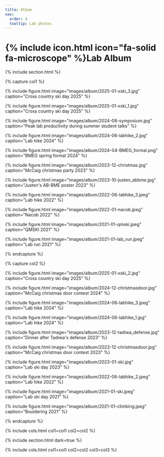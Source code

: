 ```yaml
---
title: Album
nav:
  order: 4
  tooltip: Lab photos
---
```


# {% include icon.html icon="fa-solid fa-microscope" %}Lab Album

{% include section.html %}

{% capture col1 %}

{%
  include figure.html
  image="images/album/2025-01-xski_3.jpg"
  caption="Cross country ski day 2025"
%}

{%
  include figure.html
  image="images/album/2025-01-xski_1.jpg"
  caption="Cross country ski day 2025"
%}

{%
  include figure.html
  image="images/album/2024-08-symposium.jpg"
  caption="Peak lab productivity during summer student talks"
%}

{%
  include figure.html
  image="images/album/2024-06-labhike_2.jpg"
  caption="Lab hike 2024"
%}

{%
  include figure.html
  image="images/album/2024-04-BMEG_formal.png"
  caption="BMEG spring formal 2024"
%}

{%
  include figure.html
  image="images/album/2023-12-christmas.jpg"
  caption="McCaig christmas party 2023"
%}

{%
  include figure.html
  image="images/album/2023-10-justen_abbme.jpg"
  caption="Justen's AB-BME poster 2023"
%}

{%
  include figure.html
  image="images/album/2022-06-labhike_3.jpeg"
  caption="Lab hike 2022"
%}

{%
  include figure.html
  image="images/album/2022-01-nacob.jpeg"
  caption="Nacob 2022"
%}

{%
  include figure.html
  image="images/album/2021-01-qmski.jpeg"
  caption="QMSKI 2021"
%}

{%
  include figure.html
  image="images/album/2021-01-lab_run.jpeg"
  caption="Lab run 2021"
%}

{% endcapture %}

{% capture col2 %}

{%
  include figure.html
  image="images/album/2025-01-xski_2.jpg"
  caption="Cross country ski day 2025"
%}

{%
  include figure.html
  image="images/album/2024-12-christmasdoor.jpg"
  caption="McCaig christmas door contest 2024"
%}

{%
  include figure.html
  image="images/album/2024-06-labhike_3.jpeg"
  caption="Lab hike 2024"
%}

{%
  include figure.html
  image="images/album/2024-06-labhike_1.jpg"
  caption="Lab hike 2024"
%}

{%
  include figure.html
  image="images/album/2023-12-tadiwa_defense.jpg"
  caption="Dinner after Tadiwa's defense 2023"
%}

{%
  include figure.html
  image="images/album/2023-12-christmasdoor.jpg"
  caption="McCaig christmas door contest 2023"
%}

{%
  include figure.html
  image="images/album/2023-01-ski.jpg"
  caption="Lab ski day 2023"
%}

{%
  include figure.html
  image="images/album/2022-06-labhike_2.jpeg"
  caption="Lab hike 2022"
%}

{%
  include figure.html
  image="images/album/2021-01-ski.jpeg"
  caption="Lab ski day 2021"
%}

{%
  include figure.html
  image="images/album/2021-01-climbing.jpeg"
  caption="Bouldering 2021"
%}

{% endcapture %}

{% include cols.html col1=col1 col2=col2 %}

{% include section.html dark=true %}

{% include cols.html col1=col1 col2=col2 col3=col3 %}
